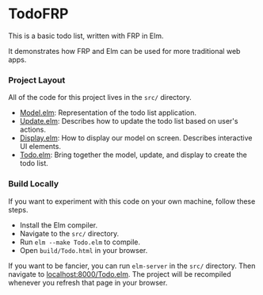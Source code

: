# TodoFRP

This is a basic todo list, written with FRP in Elm.

It demonstrates how FRP and Elm can be used for more traditional web apps.

### Project Layout

All of the code for this project lives in the `src/` directory.

* [Model.elm](https://github.com/evancz/TodoFRP/blob/master/src/Model.elm):
  Representation of the todo list application.
* [Update.elm](https://github.com/evancz/TodoFRP/blob/master/src/Update.elm):
  Describes how to update the todo list based on user's actions.
* [Display.elm](https://github.com/evancz/TodoFRP/blob/master/src/Display.elm):
  How to display our model on screen. Describes interactive UI elements.
* [Todo.elm](https://github.com/evancz/TodoFRP/blob/master/src/Todo.elm):
  Bring together the model, update, and display to create the todo list.

### Build Locally

If you want to experiment with this code on your own machine, follow these
steps.

 * Install the Elm compiler.
 * Navigate to the `src/` directory.
 * Run `elm --make Todo.elm` to compile.
 * Open `build/Todo.html` in your browser.

If you want to be fancier, you can run `elm-server` in the `src/` directory.
Then navigate to [localhost:8000/Todo.elm](http://localhost:8000/Todo.elm).
The project will be recompiled whenever you refresh that page in your browser.